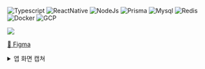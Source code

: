 
![Typescript](https://img.shields.io/badge/Typescript-222222?style=for-the-badge&logo=Typescript&logoColor=#3178C6)
![ReactNative](https://img.shields.io/badge/React_Native-222222?style=for-the-badge&logo=React&logoColor=#61DAFB)
![NodeJs](https://img.shields.io/badge/Nodejs-222222?style=for-the-badge&logo=Node.js&logoColor=#339933)
![Prisma](https://img.shields.io/badge/Prisma-222222?style=for-the-badge&logo=prisma&logoColor=#2D3748)
![Mysql](https://img.shields.io/badge/mysql-222222?style=for-the-badge&logo=mysql&logoColor=#4479A1)
![Redis](https://img.shields.io/badge/redis-222222?style=for-the-badge&logo=redis&logoColor=#DC382D)
![Docker](https://img.shields.io/badge/docker-222222?style=for-the-badge&logo=docker&logoColor=#2496ED)
![GCP](https://img.shields.io/badge/gcp-222222?style=for-the-badge&logo=google-cloud&logoColor=#4285F4)



![](https://user-images.githubusercontent.com/48207131/225078355-412827f1-0148-4627-a33c-4811570bde3c.png)

[🎨 Figma](https://www.figma.com/file/0FbUBuc8oeGRL4IUwmkeEB/App%C2%B0?node-id=0%3A1)

<details>
  <summary>앱 화면 캡쳐</summary>
  
  ### SNS 기능
  <p>
    <img width="33%" src="https://user-images.githubusercontent.com/48207131/225079771-f2608944-94ff-403e-b32d-3ba4688f4f80.png" />
    <img width="33%" src="https://user-images.githubusercontent.com/48207131/225079776-e5f561e9-f486-4344-b928-9c004ee4aebe.png" />
    <img width="33%" src="https://user-images.githubusercontent.com/48207131/225079783-76f0ad68-ba76-4b79-aff6-92e91e0e1fa8.png" />
  </p>

  ### 지도 기능
  <p>
    <img width="33%" src="https://user-images.githubusercontent.com/48207131/225079977-b43a25e0-7024-43b5-987e-33fc34894048.png" />
    <img width="33%" src="https://user-images.githubusercontent.com/48207131/225079989-fa8db7a4-7200-4edb-8391-5aae8f062d1d.png" />
  </p>

  ### 채팅 기능
  <p>
    <img width="33%" src="https://user-images.githubusercontent.com/48207131/225080008-c495ba51-66aa-4d58-9d38-0a2402cf88cd.png" />
    <img width="33%" src="https://user-images.githubusercontent.com/48207131/225080017-da3b0ace-d755-47b0-b648-15923e638466.png" />
    <img width="33%" src="https://user-images.githubusercontent.com/48207131/225080029-2abe67dd-a08e-4b60-9435-46ad58166811.png" />
  </p>
</details>
